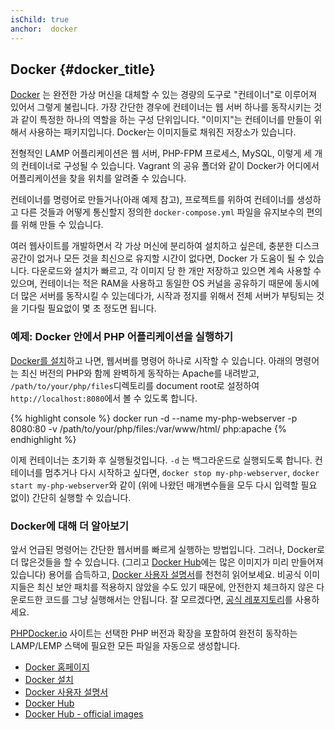 ```yaml
---
isChild: true
anchor:  docker
---
```


## Docker {#docker_title}

[Docker] 는 완전한 가상 머신을 대체할 수 있는 경량의 도구로 "컨테이너"로 이루어져 있어서 그렇게 불립니다. 가장 간단한 경우에 컨테이너는 웹 서버 하나를 동작시키는 것과 같이 특정한 하나의 역할을 하는 구성 단위입니다. "이미지"는 컨테이너를 만들이 위해서 사용하는 패키지입니다. Docker는 이미지들로 채워진 저장소가 있습니다.

전형적인 LAMP 어플리케이션은 웹 서버, PHP-FPM 프로세스, MySQL, 이렇게 세 개의 컨테이너로 구성될 수 있습니다. Vagrant 의 공유 폴더와 같이 Docker가 어디에서 어플리케이션을 찾을 위치를 알려줄 수 있습니다.

컨테이너를 명령어로 만들거나(아래 예제 참고), 프로젝트를 위하여 컨테이너를 생성하고 다른 것들과 어떻게 통신할지 정의한 `docker-compose.yml` 파일을 유지보수의 편의를 위해 만들 수 있습니다.

여러 웹사이트를 개발하면서 각 가상 머신에 분리하여 설치하고 싶은데, 충분한 디스크 공간이 없거나 모든 것을 최신으로 유지할 시간이 없다면, Docker 가 도움이 될 수 있습니다. 다운로드와 설치가 빠르고, 각 이미지 당 한 개만 저장하고 있으면 계속 사용할 수 있으며, 컨테이너는 적은 RAM을 사용하고 동일한 OS 커널을 공유하기 때문에 동시에 더 많은 서버를 동작시킬 수 있는데다가, 시작과 정지를 위해서 전체 서버가 부팅되는 것을 기다릴 필요없이 몇 초 정도면 됩니다.

### 예제: Docker 안에서 PHP 어플리케이션을 실행하기

[Docker를 설치][docker-install]하고 나면, 웹서버를 명령어 하나로 시작할 수 있습니다.
아래의 명령어는 최신 버전의 PHP와 함께 완벽하게 동작하는 Apache를 내려받고, `/path/to/your/php/files`디렉토리를 document root로 설정하여 `http://localhost:8080`에서 볼 수 있도록 합니다.

{% highlight console %}
docker run -d --name my-php-webserver -p 8080:80 -v /path/to/your/php/files:/var/www/html/ php:apache
{% endhighlight %}

이제 컨테이너는 초기화 후 실행될것입니다. `-d` 는 백그라운드로 실행되도록 합니다. 컨테이너를 멈추거나 다시 시작하고 싶다면, `docker stop my-php-webserver`, `docker start my-php-webserver`와 같이 (위에 나왔던 매개변수들을 모두 다시 입력할 필요 없이) 간단히 실행할 수 있습니다.

### Docker에 대해 더 알아보기

앞서 언급된 명령어는 간단한 웹서버를 빠르게 실행하는 방법입니다. 그러나, Docker로 더 많은것들을 할 수 있습니다. (그리고 [Docker Hub][docker-hub]에는 많은 이미지가 미리 만들어져 있습니다) 용어를 습득하고, [Docker 사용자 설명서][docker-doc]를 천천히 읽어보세요. 비공식 이미지들은 최신 보안 패치를 적용하지 않았을 수도 있기 때문에, 안전한지 체크하지 않은 다운로드한 코드를 그냥 실행해서는 안됩니다. 잘 모르겠다면, [공식 레포지토리][docker-hub-official]를 사용하세요.

[PHPDocker.io] 사이트는 선택한 PHP 버전과 확장을 포함하여 완전히 동작하는 LAMP/LEMP 스택에 필요한 모든 파일을 자동으로 생성합니다.

* [Docker 홈페이지][Docker]
* [Docker 설치][docker-install]
* [Docker 사용자 설명서][docker-doc]
* [Docker Hub][docker-hub]
* [Docker Hub - official images][docker-hub-official]

[Docker]: https://www.docker.com/
[docker-hub]: https://hub.docker.com/
[docker-hub-official]: https://hub.docker.com/explore/
[docker-install]: https://docs.docker.com/install/
[docker-doc]: https://docs.docker.com/
[PHPDocker.io]: https://phpdocker.io/generator

